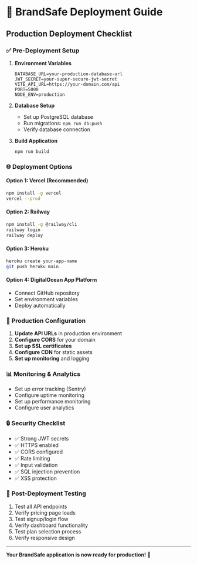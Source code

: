 # 🚀 BrandSafe Deployment Guide

## Production Deployment Checklist

### ✅ **Pre-Deployment Setup**

1. **Environment Variables**
   ```env
   DATABASE_URL=your-production-database-url
   JWT_SECRET=your-super-secure-jwt-secret
   VITE_API_URL=https://your-domain.com/api
   PORT=5000
   NODE_ENV=production
   ```

2. **Database Setup**
   - Set up PostgreSQL database
   - Run migrations: `npm run db:push`
   - Verify database connection

3. **Build Application**
   ```bash
   npm run build
   ```

### 🌐 **Deployment Options**

#### **Option 1: Vercel (Recommended)**
```bash
npm install -g vercel
vercel --prod
```

#### **Option 2: Railway**
```bash
npm install -g @railway/cli
railway login
railway deploy
```

#### **Option 3: Heroku**
```bash
heroku create your-app-name
git push heroku main
```

#### **Option 4: DigitalOcean App Platform**
- Connect GitHub repository
- Set environment variables
- Deploy automatically

### 🔧 **Production Configuration**

1. **Update API URLs** in production environment
2. **Configure CORS** for your domain
3. **Set up SSL certificates**
4. **Configure CDN** for static assets
5. **Set up monitoring** and logging

### 📊 **Monitoring & Analytics**

- Set up error tracking (Sentry)
- Configure uptime monitoring
- Set up performance monitoring
- Configure user analytics

### 🔒 **Security Checklist**

- ✅ Strong JWT secrets
- ✅ HTTPS enabled
- ✅ CORS configured
- ✅ Rate limiting
- ✅ Input validation
- ✅ SQL injection prevention
- ✅ XSS protection

### 🎯 **Post-Deployment Testing**

1. Test all API endpoints
2. Verify pricing page loads
3. Test signup/login flow
4. Verify dashboard functionality
5. Test plan selection process
6. Verify responsive design

---

**Your BrandSafe application is now ready for production! 🎉**
